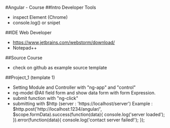 #Angular - Course
##Intro Developer Tools
- inspect Element (Chrome)
- console.log() or snipet
 
##IDE Web Developer
- https://www.jetbrains.com/webstorm/download/
- Notepad++

##Source Course 
- check on github as example source template

##Project_1 (template 1)
* Setting Module and Controller with "ng-app" and "control"  
* ng-model @All field form and show data form with form Expression.
* submit function with "ng-click"
* submitting with $http (server : 'https://localhost/server')
	Example : 
			$http.post('http://localhost:1234/angular/', $scope.formData).success(function(data){
				console.log('server loaded');
			}).error(function(data){
				console.log('contact server failed!');
			});		
	

